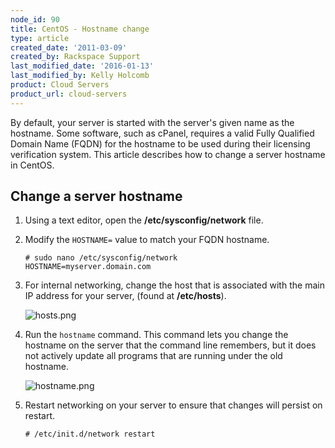 ```yaml
---
node_id: 90
title: CentOS - Hostname change
type: article
created_date: '2011-03-09'
created_by: Rackspace Support
last_modified_date: '2016-01-13'
last_modified_by: Kelly Holcomb
product: Cloud Servers
product_url: cloud-servers
---
```


By default, your server is started with the server's given name as the
hostname. Some software, such as cPanel, requires a valid Fully
Qualified Domain Name (FQDN) for the hostname to be used during their
licensing verification system. This article describes how to change a
server hostname in CentOS.

Change a server hostname
------------------------

1.  Using a text editor, open the **/etc/sysconfig/network** file.
2.  Modify the `HOSTNAME=` value to match your FQDN hostname.

        # sudo nano /etc/sysconfig/network
        HOSTNAME=myserver.domain.com

3.  For internal networking, change the host that is associated with the
    main IP address for your server, (found at **/etc/hosts**).

    ![hosts.png](http://cdn.cloudfiles.rackspacecloud.com/c42672/CentOS%20-hostname%20change/hosts.png)

4.  Run the `hostname` command. This command lets you change the
    hostname on the server that the command line remembers, but it does
    not actively update all programs that are running under the
    old hostname.

    ![hostname.png](http://cdn.cloudfiles.rackspacecloud.com/c42672/CentOS%20-hostname%20change/hostname.png)

5.  Restart networking on your server to ensure that changes will
    persist on restart.

        # /etc/init.d/network restart



